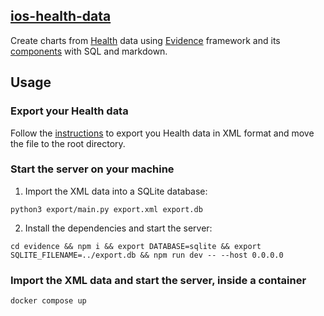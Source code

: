 ## [ios-health-data](https://github.com/majent4/ios-health-data)
Create charts from [Health](https://www.apple.com/ios/health) data using [Evidence](https://evidence.dev) framework and its [components](https://docs.evidence.dev/components/all-components) with SQL and markdown.

## Usage

### Export your Health data
Follow the [instructions](https://support.apple.com/guide/iphone/share-your-health-data-iph5ede58c3d/ios) to export you Health data in XML format and move the file to the root directory.

### Start the server on your machine
1. Import the XML data into a SQLite database:
```
python3 export/main.py export.xml export.db
```
2. Install the dependencies and start the server:
```
cd evidence && npm i && export DATABASE=sqlite && export SQLITE_FILENAME=../export.db && npm run dev -- --host 0.0.0.0
```

### Import the XML data and start the server, inside a container
```
docker compose up
```
